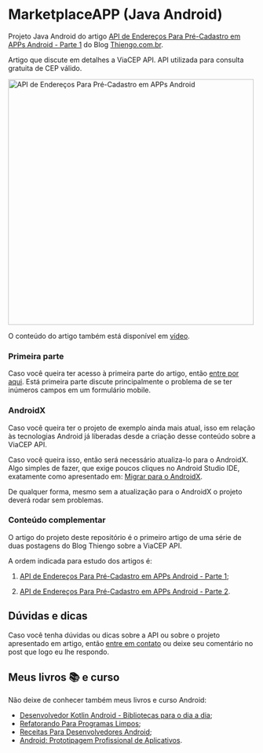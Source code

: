 # MarketplaceAPP (Java Android)

Projeto Java Android do artigo [API de Endereços Para Pré-Cadastro em APPs Android - Parte 1](https://www.thiengo.com.br/api-de-enderecos-para-pre-cadastro-em-apps-android-parte-1#title-3) do Blog [Thiengo.com.br](https://www.thiengo.com.br).

Artigo que discute em detalhes a ViaCEP API. API utilizada para consulta gratuita de CEP válido.

<img src="https://www.thiengo.com.br/img/post/normal/f9h2qalso58claa5j2tip2ugl00894e5512e948b16ddc23e69f47bbcb0.jpg" width="500" alt="API de Endereços Para Pré-Cadastro em APPs Android">

O conteúdo do artigo também está disponível em [vídeo](https://www.thiengo.com.br/api-de-enderecos-para-pre-cadastro-em-apps-android-parte-1#title-12).

### Primeira parte

Caso você queira ter acesso à primeira parte do artigo, então [entre por aqui](https://www.thiengo.com.br/api-de-enderecos-para-pre-cadastro-em-apps-android-parte-1#title-1). Está primeira parte discute principalmente o problema de se ter inúmeros campos em um formulário mobile.

### AndroidX

Caso você queira ter o projeto de exemplo ainda mais atual, isso em relação às tecnologias Android já liberadas desde a criação desse conteúdo sobre a ViaCEP API.

Caso você queira isso, então será necessário atualiza-lo para o AndroidX. Algo simples de fazer, que exige poucos cliques no Android Studio IDE, exatamente como apresentado em: [Migrar para o AndroidX](https://developer.android.com/jetpack/androidx/migrate?hl=pt-br).

De qualquer forma, mesmo sem a atualização para o AndroidX o projeto deverá rodar sem problemas.

### Conteúdo complementar

O artigo do projeto deste repositório é o primeiro artigo de uma série de duas postagens do Blog Thiengo sobre a ViaCEP API.

A ordem indicada para estudo dos artigos é:

1. [API de Endereços Para Pré-Cadastro em APPs Android - Parte 1](https://www.thiengo.com.br/api-de-enderecos-para-pre-cadastro-em-apps-android-parte-1);

2. [API de Endereços Para Pré-Cadastro em APPs Android - Parte 2](https://www.thiengo.com.br/api-de-enderecos-para-pre-cadastro-em-apps-android-parte-2).

## Dúvidas e dicas

Caso você tenha dúvidas ou dicas sobre a API ou sobre o projeto apresentado em artigo, então [entre em contato](https://www.thiengo.com.br/contato) ou deixe seu comentário no post que logo eu lhe respondo.

## Meus livros 📚 e curso

Não deixe de conhecer também meus livros e curso Android:

- [Desenvolvedor Kotlin Android - Bibliotecas para o dia a dia](https://www.thiengo.com.br/livro-desenvolvedor-kotlin-android);
- [Refatorando Para Programas Limpos](https://www.thiengo.com.br/livro-refatorando-para-programas-limpos);
- [Receitas Para Desenvolvedores Android](https://www.thiengo.com.br/livro-receitas-para-desenvolvedores-android);
- [Android: Prototipagem Profissional de Aplicativos](https://www.udemy.com/course/android-prototipagem-profissional-de-aplicativos/?locale=pt_BR&persist_locale=).
